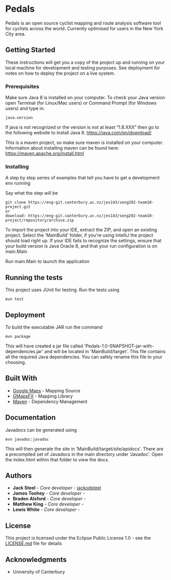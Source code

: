 # Pedals

Pedals is an open source cyclist mapping and route analysis software tool for cyclists across the world. Currently optimised for users in the New York City area.

## Getting Started

These instructions will get you a copy of the project up and running on your local machine for development and testing purposes. See deployment for notes on how to deploy the project on a live system.

### Prerequisites

Make sure Java 8 is installed on your computer. To check your Java version open Terminal (for Linux/Mac users) or Command Prompt (for Windows users) and type in:
```
java.version
```
If java is not recognized or the version is not at least “1.8.XXX” then go to the following website to install Java 8.
https://java.com/en/download/

This is a maven project, so make sure maven is installed on your
computer. Information about installing maven can be found here:
https://maven.apache.org/install.html


### Installing

A step by step series of examples that tell you have to get a development env running

Say what the step will be

```
git clone https://eng-git.canterbury.ac.nz/jes143/seng202-team10-project.git
or
download: https://eng-git.canterbury.ac.nz/jes143/seng202-team10-project/repository/archive.zip
```


To import the project into your IDE, extract the ZIP, and open an existing project.
Select the 'MainBuild' folder, if you're using IntelliJ the project should load right up.
If your IDE fails to recognize the settings, ensure that your build version is Java Oracle 8, and that your run configuration is on main.Main


Run main.Main to launch the application

## Running the tests

This project uses JUnit for testing. Run the tests using

```
mvn test
```

## Deployment

To build the executable JAR run the command
```
mvn package
```
This will have created a jar file called 
'Pedals-1.0-SNAPSHOT-jar-with-dependencies.jar' and will be located in 
'MainBuild/target'. This file contains all the required Java dependencies. You can safely rename this file to your choosing.

## Built With

* [Google Maps](https://developers.google.com/maps/web/) - Mapping Source
* [GMapsFX](https://github.com/rterp/GMapsFX/) - Mapping Library
* [Maven](https://maven.apache.org/) - Dependency Management

## Documentation

Javadocs can be generated using
```
mvn javadoc:javadoc
```
This will then generate the site in 'MainBuild/target/site/apidocs'.
There are a precompiled set of Javadocs in the main directory under 'Javadoc'. Open the index.html within that folder to view the docs.

## Authors

* **Jack Steel** - *Core developer* - [jackodsteel](http://github.com/jackodsteel)
* **James Toohey** - *Core developer* - []()
* **Braden Alsford** - *Core developer* - []()
* **Matthew King** - *Core developer* - []()
* **Lewis White** - *Core developer* - []()

## License

This project is licensed under the Eclipse Public License 1.0 - see the [LICENSE.md](LICENCE.md) file for details

## Acknowledgments

* University of Canterbury
